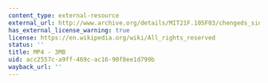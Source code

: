 ```yaml
---
content_type: external-resource
external_url: http://www.archive.org/details/MIT21F.105F03/chengeds_since_77-220k.mp4
has_external_license_warning: true
license: https://en.wikipedia.org/wiki/All_rights_reserved
status: ''
title: MP4 - 3MB
uid: acc2557c-a9ff-469c-ac16-90f8ee1d799b
wayback_url: ''
---
```

